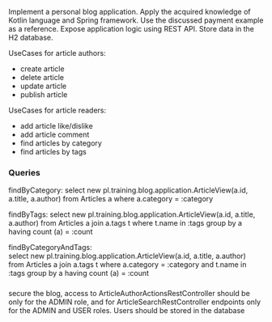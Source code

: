 Implement a personal blog application. Apply the acquired knowledge of Kotlin language and Spring framework.
Use the discussed payment example as a reference. Expose application logic using REST API.  Store data in the H2 database.

UseCases for article authors:
- create article
- delete article
- update article
- publish article

UseCases for article readers:
- add article like/dislike
- add article comment
- find articles by category
- find articles by tags

### Queries

findByCategory:
  select new pl.training.blog.application.ArticleView(a.id, a.title, a.author) from Articles a where a.category = :category

findByTags:
  select new pl.training.blog.application.ArticleView(a.id, a.title, a.author) from Articles a join a.tags t where t.name in :tags group by a having count (a) = :count

findByCategoryAndTags:  
  select new pl.training.blog.application.ArticleView(a.id, a.title, a.author) from Articles a join a.tags t where a.category = :category and t.name in :tags group by a having count (a) = :count
  
###

secure the blog, access to ArticleAuthorActionsRestController should be only for the ADMIN role, and for ArticleSearchRestController endpoints only for the ADMIN and USER roles. Users should be stored in the database